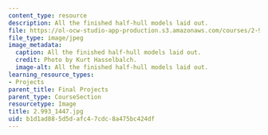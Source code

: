 ```yaml
---
content_type: resource
description: All the finished half-hull models laid out.
file: https://ol-ocw-studio-app-production.s3.amazonaws.com/courses/2-993-special-topics-in-mechanical-engineering-the-art-and-science-of-boat-design-january-iap-2007/b1d1ad885d5dafc47cdc8a475bc424df_29931447.jpg
file_type: image/jpeg
image_metadata:
  caption: All the finished half-hull models laid out.
  credit: Photo by Kurt Hasselbalch.
  image-alt: All the finished half-hull models laid out.
learning_resource_types:
- Projects
parent_title: Final Projects
parent_type: CourseSection
resourcetype: Image
title: 2.993_1447.jpg
uid: b1d1ad88-5d5d-afc4-7cdc-8a475bc424df
---
```


